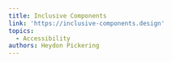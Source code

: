 ```yaml
---
title: Inclusive Components
link: 'https://inclusive-components.design'
topics:
  - Accessibility
authors: Heydon Pickering
---
```


